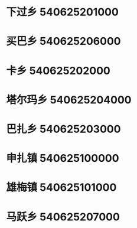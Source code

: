 # 下过乡 540625201000
# 买巴乡 540625206000
# 卡乡 540625202000
# 塔尔玛乡 540625204000
# 巴扎乡 540625203000
# 申扎镇 540625100000
# 雄梅镇 540625101000
# 马跃乡 540625207000
